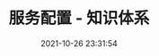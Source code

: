 ---
pageComponent: 
  name: Catalogue
  data: 
    path: 08.微服务/05.服务配置
    imgUrl: /img/catalogue/default.png
    description: 服务配置 - 目录页
title: 服务配置 - 知识体系
date: 2021-10-26 23:31:54
permalink: /service-config
sidebar: true
article: false
comment: false
editLink: false
---